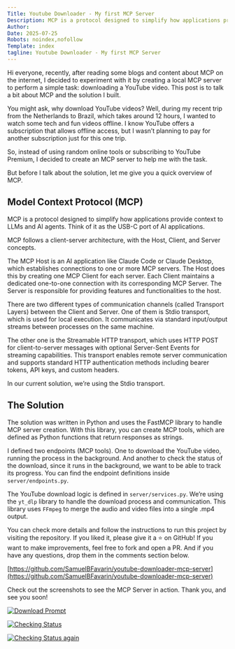 ```yaml
---
Title: Youtube Downloader - My first MCP Server
Description: MCP is a protocol designed to simplify how applications provide context to LLMs and AI agents. Think of it as the USB-C port of AI applications.
Author: 
Date: 2025-07-25
Robots: noindex,nofollow
Template: index
tagline: Youtube Downloader - My first MCP Server
---
```

Hi everyone, recently, after reading some blogs and content about MCP on the internet, I decided to experiment with it by creating a local MCP server to perform a simple task: downloading a YouTube video. This post is to talk a bit about MCP and the solution I built.

You might ask, why download YouTube videos? Well, during my recent trip from the Netherlands to Brazil, which takes around 12 hours, I wanted to watch some tech and fun videos offline. I know YouTube offers a subscription that allows offline access, but I wasn’t planning to pay for another subscription just for this one trip.

So, instead of using random online tools or subscribing to YouTube Premium, I decided to create an MCP server to help me with the task.

But before I talk about the solution, let me give you a quick overview of MCP.

## Model Context Protocol (MCP)

MCP is a protocol designed to simplify how applications provide context to LLMs and AI agents. Think of it as the USB-C port of AI applications.

MCP follows a client-server architecture, with the Host, Client, and Server concepts.

The MCP Host is an AI application like Claude Code or Claude Desktop, which establishes connections to one or more MCP servers. The Host does this by creating one MCP Client for each server. Each Client maintains a dedicated one-to-one connection with its corresponding MCP Server. The Server is responsible for providing features and functionalities to the host.

There are two different types of communication channels (called Transport Layers) between the Client and Server. One of them is Stdio transport, which is used for local execution. It communicates via standard input/output streams between processes on the same machine.

The other one is the Streamable HTTP transport, which uses HTTP POST for client-to-server messages with optional Server-Sent Events for streaming capabilities. This transport enables remote server communication and supports standard HTTP authentication methods including bearer tokens, API keys, and custom headers.

In our current solution, we’re using the Stdio transport.

## The Solution

The solution was written in Python and uses the FastMCP library to handle MCP server creation. With this library, you can create MCP tools, which are defined as Python functions that return responses as strings.

I defined two endpoints (MCP tools). One to download the YouTube video, running the process in the background. And another to check the status of the download, since it runs in the background, we want to be able to track its progress. You can find the endpoint definitions inside `server/endpoints.py`.

The YouTube download logic is defined in `server/services.py`. We’re using the `yt_dlp` library to handle the download process and communication. This library uses `FFmpeg` to merge the audio and video files into a single .mp4 output.

You can check more details and follow the instructions to run this project by visiting the repository. If you liked it, please give it a ⭐️ on GitHub! If you want to make improvements, feel free to fork and open a PR. And if you have any questions, drop them in the comments section below.

[https://github.com/SamuelBFavarin/youtube-downloader-mcp-server](https://github.com/SamuelBFavarin/youtube-downloader-mcp-server)

Check out the screenshots to see the MCP Server in action. Thank you, and see you soon!

[![Download Prompt](https://media2.dev.to/dynamic/image/width=800%2Cheight=%2Cfit=scale-down%2Cgravity=auto%2Cformat=auto/https%3A%2F%2Fdev-to-uploads.s3.amazonaws.com%2Fuploads%2Farticles%2Fd5r978n2kq07w5nu1zlv.png)](https://media2.dev.to/dynamic/image/width=800%2Cheight=%2Cfit=scale-down%2Cgravity=auto%2Cformat=auto/https%3A%2F%2Fdev-to-uploads.s3.amazonaws.com%2Fuploads%2Farticles%2Fd5r978n2kq07w5nu1zlv.png)

[![Checking Status](https://media2.dev.to/dynamic/image/width=800%2Cheight=%2Cfit=scale-down%2Cgravity=auto%2Cformat=auto/https%3A%2F%2Fdev-to-uploads.s3.amazonaws.com%2Fuploads%2Farticles%2Fxyragko8hmw6y3z99ba2.png)](https://media2.dev.to/dynamic/image/width=800%2Cheight=%2Cfit=scale-down%2Cgravity=auto%2Cformat=auto/https%3A%2F%2Fdev-to-uploads.s3.amazonaws.com%2Fuploads%2Farticles%2Fxyragko8hmw6y3z99ba2.png)

[![Checking Status again](https://media2.dev.to/dynamic/image/width=800%2Cheight=%2Cfit=scale-down%2Cgravity=auto%2Cformat=auto/https%3A%2F%2Fdev-to-uploads.s3.amazonaws.com%2Fuploads%2Farticles%2Frbtkeuurzp88da3rj16b.png)](https://media2.dev.to/dynamic/image/width=800%2Cheight=%2Cfit=scale-down%2Cgravity=auto%2Cformat=auto/https%3A%2F%2Fdev-to-uploads.s3.amazonaws.com%2Fuploads%2Farticles%2Frbtkeuurzp88da3rj16b.png)

